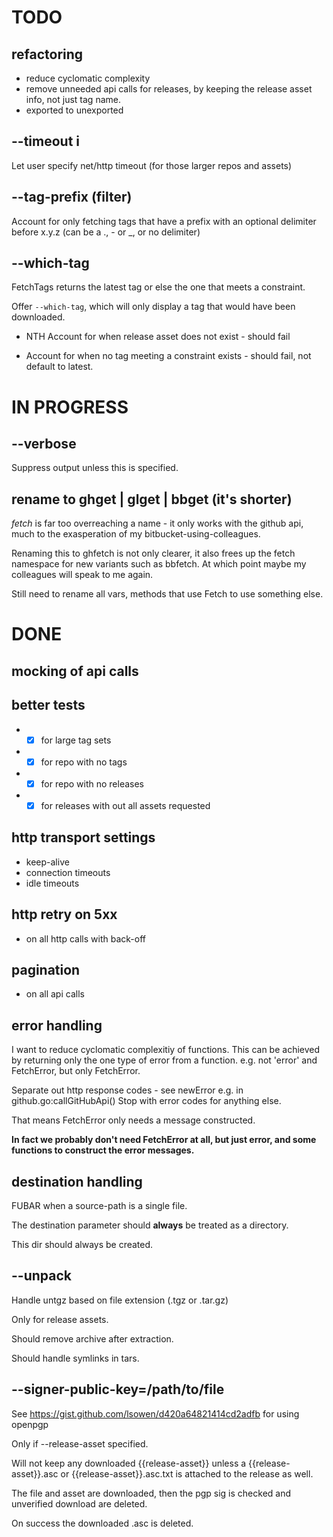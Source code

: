 # TODO

## refactoring
* reduce cyclomatic complexity
* remove unneeded api calls for releases, by keeping the release asset info, not just tag name.
* exported to unexported

## --timeout i

Let user specify net/http timeout (for those larger repos and assets)

## --tag-prefix (filter)
Account for only fetching tags that have a prefix with an optional delimiter
before x.y.z (can be a \., \- or \_, or no delimiter)

## --which-tag
FetchTags returns the latest tag or else the one that meets a constraint.

Offer `--which-tag`, which will only display a tag that would have been
downloaded.

* NTH Account for when release asset does not exist - should fail

* Account for when no tag meeting a constraint exists - should fail, not default
  to latest.

# IN PROGRESS

## --verbose
Suppress output unless this is specified.

## rename to ghget | glget | bbget (it's shorter)

_fetch_ is far too overreaching a name - it only works with the github api, much to
the exasperation of my bitbucket-using-colleagues.

Renaming this to ghfetch is not only clearer, it also frees up the fetch namespace
for new variants such as bbfetch. At which point maybe my colleagues will speak
to me again.

Still need to rename all vars, methods that use Fetch to use something else.

# DONE

## mocking of api calls

## better tests
* - [x] for large tag sets
* - [x] for repo with no tags
* - [x] for repo with no releases
* - [x] for releases with out all assets requested

## http transport settings

* keep-alive
* connection timeouts
* idle timeouts

## http retry on 5xx
* on all http calls with back-off

## pagination
* on all api calls

## error handling

I want to reduce cyclomatic complexitiy of functions. This can be achieved
by returning only the one type of error from a function. e.g. not 'error' and FetchError,
but only FetchError.

Separate out http response codes - see newError e.g. in github.go:callGitHubApi()
Stop with error codes for anything else.

That means FetchError only needs a message constructed.

**In fact we probably don't need FetchError at all, but just error, and some functions
to construct the error messages.**

## destination handling

FUBAR when a source-path is a single file.

The destination parameter should **always** be treated as a directory.

This dir should always be created.

## --unpack

Handle untgz based on file extension (.tgz or .tar.gz)

Only for release assets.

Should remove archive after extraction.

Should handle symlinks in tars.

## --signer-public-key=/path/to/file

See https://gist.github.com/lsowen/d420a64821414cd2adfb for using openpgp

Only if --release-asset specified.

Will not keep any downloaded {{release-asset}} unless a {{release-asset}}.asc
or {{release-asset}}.asc.txt is attached to the release as well.

The file and asset are downloaded, then the pgp sig is checked and
unverified download are deleted.

On success the downloaded .asc is deleted.

